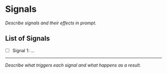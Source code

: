 # Signals

_Describe signals and their effects in prompt._

## List of Signals
- [ ] Signal 1: ...

---

_Describe what triggers each signal and what happens as a result._
